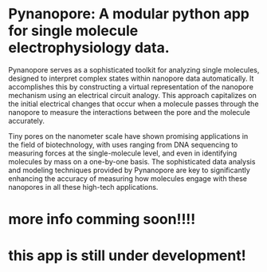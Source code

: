 # Pynanopore: A modular python app for single molecule electrophysiology data.

Pynanopore serves as a sophisticated toolkit for analyzing single molecules, designed to interpret complex states within nanopore data automatically. It accomplishes this by constructing a virtual representation of the nanopore mechanism using an electrical circuit analogy. This approach capitalizes on the initial electrical changes that occur when a molecule passes through the nanopore to measure the interactions between the pore and the molecule accurately.

Tiny pores on the nanometer scale have shown promising applications in the field of biotechnology, with uses ranging from DNA sequencing to measuring forces at the single-molecule level, and even in identifying molecules by mass on a one-by-one basis. The sophisticated data analysis and modeling techniques provided by Pynanopore are key to significantly enhancing the accuracy of measuring how molecules engage with these nanopores in all these high-tech applications.



# more info comming soon!!!!
# this app is still under development!
